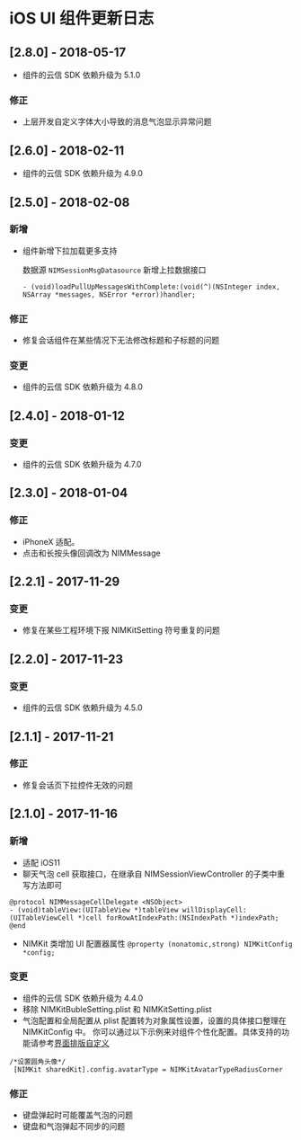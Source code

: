 # iOS UI 组件更新日志
## [2.8.0] - 2018-05-17
* 组件的云信 SDK 依赖升级为 5.1.0
### 修正
* 上层开发自定义字体大小导致的消息气泡显示异常问题

## [2.6.0] - 2018-02-11
* 组件的云信 SDK 依赖升级为 4.9.0

## [2.5.0] - 2018-02-08
### 新增
* 组件新增下拉加载更多支持
  
  数据源 `NIMSessionMsgDatasource` 新增上拉数据接口
  
  ```objc
  - (void)loadPullUpMessagesWithComplete:(void(^)(NSInteger index, NSArray *messages, NSError *error))handler;
  ```
  
### 修正
* 修复会话组件在某些情况下无法修改标题和子标题的问题


### 变更
* 组件的云信 SDK 依赖升级为 4.8.0

## [2.4.0] - 2018-01-12
### 变更
* 组件的云信 SDK 依赖升级为 4.7.0

## [2.3.0] - 2018-01-04
### 修正
* iPhoneX 适配。
* 点击和长按头像回调改为 NIMMessage


## [2.2.1] - 2017-11-29
### 变更
* 修复在某些工程环境下报 NIMKitSetting 符号重复的问题

## [2.2.0] - 2017-11-23
### 变更
* 组件的云信 SDK 依赖升级为 4.5.0


## [2.1.1] - 2017-11-21
### 修正

* 修复会话页下拉控件无效的问题

## [2.1.0] - 2017-11-16
### 新增
* 适配 iOS11
* 聊天气泡 cell 获取接口，在继承自 NIMSessionViewController 的子类中重写方法即可
  
```objc
@protocol NIMMessageCellDelegate <NSObject>
- (void)tableView:(UITableView *)tableView willDisplayCell:(UITableViewCell *)cell forRowAtIndexPath:(NSIndexPath *)indexPath;
@end
```  
* NIMKit 类增加 UI 配置器属性 `@property (nonatomic,strong) NIMKitConfig *config;`

### 变更

* 组件的云信 SDK 依赖升级为 4.4.0
* 移除 NIMKitBubleSetting.plist 和 NIMKitSetting.plist
* 气泡配置和全局配置从 plist 配置转为对象属性设置，设置的具体接口整理在 NIMKitConfig 中。
  你可以通过以下示例来对组件个性化配置。具体支持的功能请参考[界面排版自定义](https://github.com/netease-im/NIM_iOS_UIKit/blob/master/Documents/nim_custom_ui.md)
  
```objc
/*设置圆角头像*/
 [NIMKit sharedKit].config.avatarType = NIMKitAvatarTypeRadiusCorner 
```




### 修正

* 键盘弹起时可能覆盖气泡的问题
* 键盘和气泡弹起不同步的问题



  


